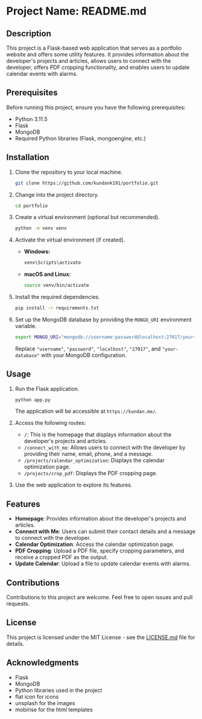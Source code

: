 # Project Name: README.md

## Description
This project is a Flask-based web application that serves as a portfolio website and offers some utility features. It provides information about the developer's projects and articles, allows users to connect with the developer, offers PDF cropping functionality, and enables users to update calendar events with alarms.

## Prerequisites
Before running this project, ensure you have the following prerequisites:
- Python 3.11.5
- Flask
- MongoDB
- Required Python libraries (Flask, mongoengine, etc.)

## Installation
1. Clone the repository to your local machine.

   ```bash
   git clone https://github.com/kundank191/portfolio.git
   ```

2. Change into the project directory.

   ```bash
   cd portfolio
   ```

3. Create a virtual environment (optional but recommended).

   ```bash
   python -m venv venv
   ```

4. Activate the virtual environment (if created).

   - **Windows:**

     ```bash
     venv\Scripts\activate
     ```

   - **macOS and Linux:**

     ```bash
     source venv/bin/activate
     ```

5. Install the required dependencies.

   ```bash
   pip install -r requirements.txt
   ```

6. Set up the MongoDB database by providing the `MONGO_URI` environment variable.

   ```bash
   export MONGO_URI="mongodb://username:password@localhost:27017/your-database"
   ```

   Replace `"username"`, `"password"`, `"localhost"`, `"27017"`, and `"your-database"` with your MongoDB configuration.

## Usage
1. Run the Flask application.

   ```bash
   python app.py
   ```

   The application will be accessible at `https://kundan.me/`.

2. Access the following routes:
   - `/`: This is the homepage that displays information about the developer's projects and articles.
   - `/connect_with_me`: Allows users to connect with the developer by providing their name, email, phone, and a message.
   - `/projects/calendar_optimization`: Displays the calendar optimization page.
   - `/projects/crop_pdf`: Displays the PDF cropping page.
   
3. Use the web application to explore its features.

## Features
- **Homepage**: Provides information about the developer's projects and articles.
- **Connect with Me**: Users can submit their contact details and a message to connect with the developer.
- **Calendar Optimization**: Access the calendar optimization page.
- **PDF Cropping**: Upload a PDF file, specify cropping parameters, and receive a cropped PDF as the output.
- **Update Calendar**: Upload a file to update calendar events with alarms.

## Contributions
Contributions to this project are welcome. Feel free to open issues and pull requests.

## License
This project is licensed under the MIT License - see the [LICENSE.md](LICENSE.md) file for details.

## Acknowledgments
- Flask
- MongoDB
- Python libraries used in the project
- flat icon for icons
- unsplash for the images
- mobirise for the html templates
